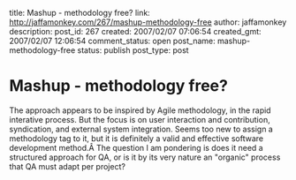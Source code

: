title: Mashup - methodology free?
link: http://jaffamonkey.com/267/mashup-methodology-free
author: jaffamonkey
description: 
post_id: 267
created: 2007/02/07 07:06:54
created_gmt: 2007/02/07 12:06:54
comment_status: open
post_name: mashup-methodology-free
status: publish
post_type: post

# Mashup - methodology free?

The approach appears to be inspired by Agile methodology, in the rapid interative process. But the focus is on user interaction and contribution, syndication, and external system integration. Seems too new to assign a methodology tag to it, but it is definitely a valid and effective software development method.Â The question I am pondering is does it need a structured approach for QA, or is it by its very nature an "organic" process that QA must adapt per project?